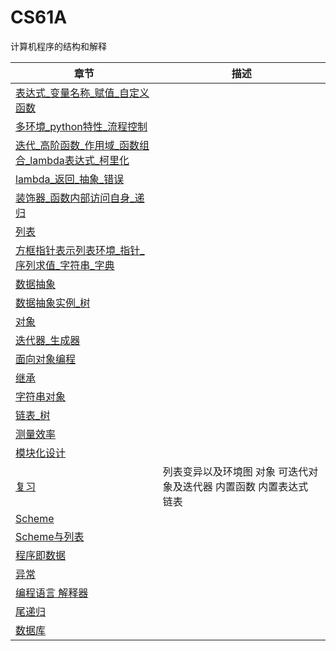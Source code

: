 # CS61A

计算机程序的结构和解释

| 章节 | 描述 |
| - | - |
| [表达式_变量名称_赋值_自定义函数](Unit1.md) | |
| [多环境_python特性_流程控制](Unit2.md) | |
| [迭代_高阶函数_作用域_函数组合_lambda表达式_柯里化](Unit3.md) | |
| [lambda_返回_抽象_错误](Unit4.md) | |
| [装饰器_函数内部访问自身_递归](Unit5.md) | |
| [列表](Unit6.md) | |
| [方框指针表示列表环境_指针_序列求值_字符串_字典](Unit7.md) | |
| [数据抽象](Unit8.md) | |
| [数据抽象实例_树](Unit9.md) | |
| [对象](Unit10.md) | |
| [迭代器_生成器](Unit11.md) | |
| [面向对象编程](Unit12.md) | |
| [继承](Unit13.md) | |
| [字符串对象](Unit14.md) | |
| [链表_树](Unit15.md) | |
| [测量效率](Unit16.md) | |
| [模块化设计](Unit17.md) | |
| [复习](Unit18.md) | 列表变异以及环境图 对象 可迭代对象及迭代器 内置函数 内置表达式 链表|
| [Scheme](Unit19.md) | |
| [Scheme与列表](Unit20.md) | |
| [程序即数据](Unit25.md) | |
| [异常](Unit21.md) | |
| [编程语言 解释器](Unit22.md) | |
| [尾递归](Unit24.md) | |
| [数据库](Unit23.md) | |

